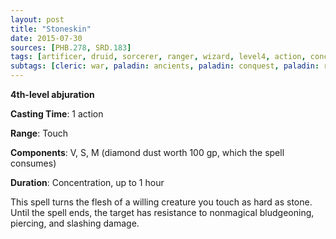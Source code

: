 ```yaml
---
layout: post
title: "Stoneskin"
date: 2015-07-30
sources: [PHB.278, SRD.183]
tags: [artificer, druid, sorcerer, ranger, wizard, level4, action, concentration, abjuration]
subtags: [cleric: war, paladin: ancients, paladin: conquest, paladin: redemption]
---
```


**4th-level abjuration**

**Casting Time**: 1 action

**Range**: Touch

**Components**: V, S, M (diamond dust worth 100 gp, which the spell consumes)

**Duration**: Concentration, up to 1 hour

This spell turns the flesh of a willing creature you touch as hard as stone. Until the spell ends, the target has resistance to nonmagical bludgeoning, piercing, and slashing damage.
